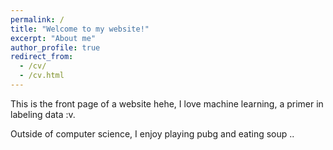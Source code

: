 ```yaml
---
permalink: /
title: "Welcome to my website!"
excerpt: "About me"
author_profile: true
redirect_from: 
  - /cv/
  - /cv.html
---
```


This is the front page of a website hehe, I love machine learning, a primer in labeling data :v.

Outside of computer science, I enjoy playing pubg and eating soup ..

